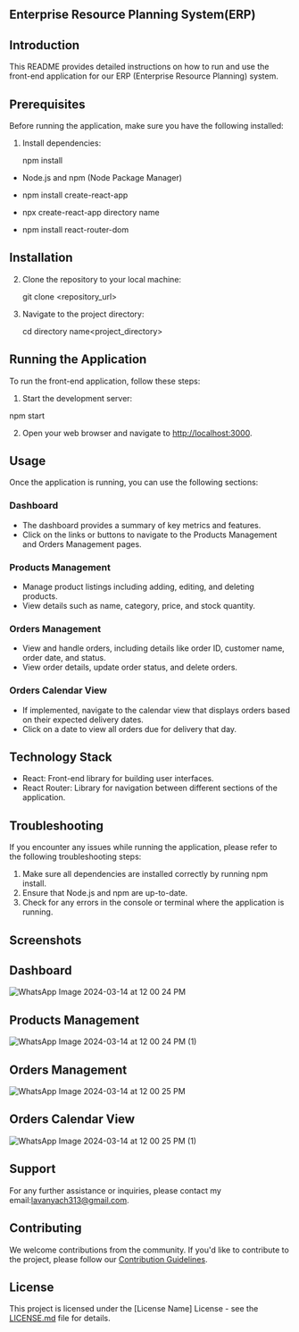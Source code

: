 ## Enterprise Resource Planning System(ERP)

## Introduction

This README provides detailed instructions on how to run and use the front-end application for our ERP (Enterprise Resource Planning) system.

## Prerequisites

Before running the application, make sure you have the following installed:

1. Install dependencies:

    npm install

- Node.js and npm (Node Package Manager)

- npm install create-react-app

- npx create-react-app directory name

- npm install react-router-dom

## Installation

2. Clone the repository to your local machine:

    git clone <repository_url>

3. Navigate to the project directory:

   cd  directory name<project_directory>

## Running the Application

To run the front-end application, follow these steps:

1. Start the development server:

  npm start

2. Open your web browser and navigate to [http://localhost:3000](http://localhost:3000).

## Usage

Once the application is running, you can use the following sections:

### Dashboard

- The dashboard provides a summary of key metrics and features.
- Click on the links or buttons to navigate to the Products Management and Orders Management pages.

### Products Management

- Manage product listings including adding, editing, and deleting products.
- View details such as name, category, price, and stock quantity.

### Orders Management

- View and handle orders, including details like order ID, customer name, order date, and status.
- View order details, update order status, and delete orders.

### Orders Calendar View 

- If implemented, navigate to the calendar view that displays orders based on their expected delivery dates.
- Click on a date to view all orders due for delivery that day.

## Technology Stack

- React: Front-end library for building user interfaces.
- React Router: Library for navigation between different sections of the application.

## Troubleshooting

If you encounter any issues while running the application, please refer to the following troubleshooting steps:

1. Make sure all dependencies are installed correctly by running npm install.
2. Ensure that Node.js and npm are up-to-date.
3. Check for any errors in the console or terminal where the application is running.
   
## Screenshots

 ## Dashboard
 ![WhatsApp Image 2024-03-14 at 12 00 24 PM](https://github.com/lavs72/Assessment/assets/102307467/1704d390-f0e6-421f-90c0-0a861fdaf9fe)

 ## Products Management
 ![WhatsApp Image 2024-03-14 at 12 00 24 PM (1)](https://github.com/lavs72/Assessment/assets/102307467/b5f8ec67-379d-48c5-8d12-93fa5f73b4a4)


 ## Orders Management
 
 ![WhatsApp Image 2024-03-14 at 12 00 25 PM](https://github.com/lavs72/Assessment/assets/102307467/10bc3481-9831-4038-8be8-3087badaaa48)

 ## Orders Calendar View
 ![WhatsApp Image 2024-03-14 at 12 00 25 PM (1)](https://github.com/lavs72/r/assets/102307467/7c673c61-a60c-4b05-8a51-65c66255b073)




## Support

 For any further assistance or inquiries, please contact my email:lavanyach313@gmail.com.

## Contributing

 We welcome contributions from the community. If you'd like to contribute to the project, please follow our [Contribution Guidelines](CONTRIBUTING.md).

## License

 This project is licensed under the [License Name] License - see the [LICENSE.md](LICENSE.md) file for details.
